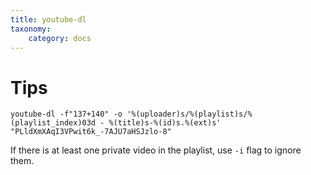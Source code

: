 ```yaml
---
title: youtube-dl
taxonomy:
    category: docs
---
```


# Tips 
 
```
youtube-dl -f"137+140" -o '%(uploader)s/%(playlist)s/%(playlist_index)03d - %(title)s-%(id)s.%(ext)s' "PLldXmXAqI3VPwit6k_-7AJU7aHSJzlo-8"
```

If there is at least one private video in the playlist, use `-i` flag to ignore them.
